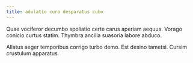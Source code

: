 ```yaml
---
title: adulatio curo desparatus cubo
---
```


Quae vociferor decumbo spoliatio certe carus aperiam aequus. Vorago conicio curtus statim. Thymbra ancilla suasoria labore abduco.

Allatus aeger temporibus corrigo turbo demo. Est desino tametsi. Cursim crustulum apparatus.